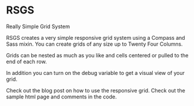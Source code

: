 RSGS
====

Really Simple Grid System

RSGS creates a very simple responsive grid system using a Compass and Sass mixin. 
You can create grids of any size up to Twenty Four Columns.

Grids can be nested as much as you like and cells centered or pulled to the end of each row.

In addition you can turn on the debug variable to get a visual view of your grid.

Check out the blog post <coming soon> on how to use the responsive grid. Check out the sample html page and
comments in the code.
